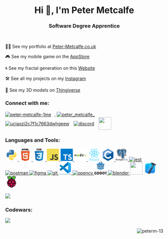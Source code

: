 <h1 align="center">Hi 👋, I'm Peter Metcalfe</h1>
<h3 align="center">Software Degree Apprentice</h3>
<br/>

👨‍💻 See my portfolio at [Peter-Metcalfe.co.uk](https://peter-metcalfe.co.uk/)

🎮 See my mobile game on the [AppStore](https://apps.apple.com/il/app/alien-crush-3d/id1635056740?platform=iphone)

🌀 See my fractal generation on this [Website](https://peter-metcalfe.co.uk/fractals/)

🛠️ See all my projects on my [Instagram](https://www.instagram.com/peter_metcalfe_/)

🌟 See my 3D models on [Thingiverse](https://www.thingiverse.com/peter-metcalfe/designs)

<h3 align="left">Connect with me:</h3>
<p align="left"><a href="https://www.linkedin.com/in/peter-metcalfe-1me/" target="_blank"><img align="center" src="https://raw.githubusercontent.com/rahuldkjain/github-profile-readme-generator/master/src/images/icons/Social/linked-in-alt.svg" alt="peter-metcalfe-1me" height="40" width="40" style="margin-right:10px"/>
</a>‎ <a href="https://instagram.com/peter_metcalfe_" target="_blank"><img align="center" src="https://raw.githubusercontent.com/rahuldkjain/github-profile-readme-generator/master/src/images/icons/Social/instagram.svg" alt="peter_metcalfe_" height="40" width="40" style="margin-right:10px"/></a>‎ ‎
<a href="https://www.youtube.com/channel/UCIaOZi2C7F1C7663DwHgeEw" target="_blank"><img align="center" src="https://raw.githubusercontent.com/rahuldkjain/github-profile-readme-generator/master/src/images/icons/Social/youtube.svg" alt="uciaozi2c7f1c7663dwhgeew" height="40" width="40" style="margin-right:10px"/></a>‎ <a href="https://discord.com/users/409010864033628160" target="_blank"><img align="center" src="https://raw.githubusercontent.com/rahuldkjain/github-profile-readme-generator/master/src/images/icons/Social/discord.svg" alt="discord" height="40" width="40" style="margin-right:10px"/></a>‎ <a href="https://www.thingiverse.com/peter-metcalfe/designs" target="_blank"><img src="https://upload.wikimedia.org/wikipedia/commons/9/9b/Thingiverse_Logo_192x192.png" align="center" height="40" width="40"/></a></p>

<h3 align="left">Languages and Tools:</h3>
<p align="left"> <a href="https://www.python.org" target="_blank" rel="noreferrer"> <img src="https://raw.githubusercontent.com/devicons/devicon/master/icons/python/python-original.svg" alt="python" width="40" height="40"/></a><a href="https://html.spec.whatwg.org/multipage/" target="_blank"> <img src="https://raw.githubusercontent.com/devicons/devicon/master/icons/html5/html5-original-wordmark.svg" alt="html5" width="40" height="40"/> </a><a href="https://www.w3.org/Style/CSS/Overview.en.html" target="_blank"> <img src="https://raw.githubusercontent.com/devicons/devicon/master/icons/css3/css3-original-wordmark.svg" alt="css3" width="40" height="40"/> </a><a href="https://developer.mozilla.org/en-US/docs/Web/JavaScript" target="_blank" rel="noreferrer"> <img src="https://raw.githubusercontent.com/devicons/devicon/master/icons/javascript/javascript-original.svg" alt="javascript" width="40" height="40"/> </a> <a href="https://www.typescriptlang.org/" target="_blank" rel="noreferrer"> <img src="https://raw.githubusercontent.com/devicons/devicon/master/icons/typescript/typescript-original.svg" alt="typescript" width="40" height="40"/> </a><a href="https://nodejs.org" target="_blank" rel="noreferrer"> <img src="https://raw.githubusercontent.com/devicons/devicon/master/icons/nodejs/nodejs-original-wordmark.svg" alt="nodejs" width="40" height="40"/> </a><a href="https://reactjs.org/" target="_blank" rel="noreferrer"> <img src="https://raw.githubusercontent.com/devicons/devicon/master/icons/react/react-original-wordmark.svg" alt="react" width="40" height="40"/> </a> <a href="https://www.cprogramming.com/" target="_blank" rel="noreferrer"> <img src="https://raw.githubusercontent.com/devicons/devicon/master/icons/c/c-original.svg" alt="c" width="40" height="40"/> </a><a href="https://www.postgresql.org" target="_blank" rel="noreferrer"> <img src="https://raw.githubusercontent.com/devicons/devicon/master/icons/postgresql/postgresql-original-wordmark.svg" alt="postgresql" width="40" height="40"/> </a> <a href="https://jestjs.io" target="_blank" rel="noreferrer"> <img src="https://www.vectorlogo.zone/logos/jestjsio/jestjsio-icon.svg" alt="jest" width="40" height="40"/> </a>  <a href="https://postman.com" target="_blank" rel="noreferrer"> <img src="https://www.vectorlogo.zone/logos/getpostman/getpostman-icon.svg" alt="postman" width="40" height="40"/> </a><a href="https://www.figma.com/" target="_blank" rel="noreferrer"> <img src="https://www.vectorlogo.zone/logos/figma/figma-icon.svg" alt="figma" width="40" height="40"/> </a> <a href="https://git-scm.com/" target="_blank" rel="noreferrer"> <img src="https://www.vectorlogo.zone/logos/git-scm/git-scm-icon.svg" alt="git" width="40" height="40"/> </a><a href="https://code.visualstudio.com/" target="_blank" rel="noreferrer"> <img src="https://raw.githubusercontent.com/devicons/devicon/1119b9f84c0290e0f0b38982099a2bd027a48bf1/icons/vscode/vscode-original-wordmark.svg" alt="VScode" width="40" height="40"/> </a> <a href="https://opencv.org/" target="_blank" rel="noreferrer"> <img src="https://www.vectorlogo.zone/logos/opencv/opencv-icon.svg" alt="opencv" width="40" height="40"/> </a> <a href="https://godotengine.org/en" target="_blank"><img src="https://raw.githubusercontent.com/devicons/devicon/1119b9f84c0290e0f0b38982099a2bd027a48bf1/icons/godot/godot-original-wordmark.svg" width=40/></a><a href="https://www.blender.org/" target="_blank" rel="noreferrer"> <img src="https://download.blender.org/branding/community/blender_community_badge_white.svg" alt="blender" width="40" height="40"/> <a href="https://www.autodesk.co.uk/products/fusion-360/overview" target="_blank"><img src="https://i.ytimg.com/an/XD7HBFlIFMM/73075643-6561-4a39-a0e0-f9c3e426a06a_mq.jpg?v=5cb4d821" width="40" height="40"/></a></a> <a href="https://developer.apple.com/xcode/" target="_blank" rel="noreferrer"> <img src="https://raw.githubusercontent.com/devicons/devicon/1119b9f84c0290e0f0b38982099a2bd027a48bf1/icons/xcode/xcode-original.svg" alt="Xcode" width="40" height="40"/> </a><a href="https://www.raspberrypi.org/" target="_blank" rel="noreferrer"> <img src="https://raw.githubusercontent.com/devicons/devicon/1119b9f84c0290e0f0b38982099a2bd027a48bf1/icons/raspberrypi/raspberrypi-original.svg" alt="Raspberry PI" width="40" height="40"/> </a> </p>

<img src="https://github-readme-stats.vercel.app/api/top-langs/?username=peterm-13&layout=compact"/>

<h3 align="left">Codewars:</h3>
<a href="https://www.codewars.com/users/PeterM-13" target="_blank"><img src="https://www.codewars.com/users/PeterM-13/badges/large"/></a>

<p align="right"> <img src="https://komarev.com/ghpvc/?username=peterm-13&label=Profile%20views&color=0e75b6&style=flat" alt="peterm-13" /> </p>

<!--https://github.com/anuraghazra/github-readme-stats-->
